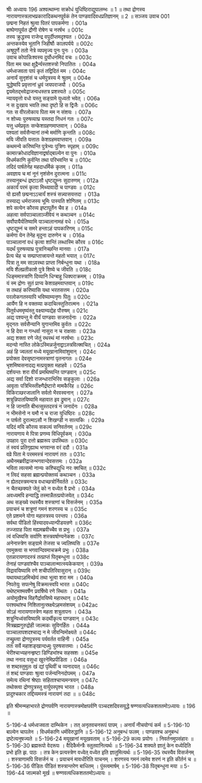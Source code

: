 श्रीः
अध्यायः 196
अश्वत्थाम्ना सक्रोधं युधिष्ठिराद्युपालम्भः ॥ 1 ॥ तथा द्रोणस्य नारायणास्त्रलाभप्रकारादिकथनपूर्वकं तेन पाण्डवादिवधप्रतिज्ञानम् ॥ 2 ॥
सञ्जय उवाच 	001  
छद्मना निहतं श्रुत्वा पितरं पापकर्मणा ।	001a  
बाष्पेणापूर्यत द्रौणी रोषेण च नरर्षभ ॥	001c  
तस्य क्रुद्धस्य राजेन्द्र वपुर्दीप्तमदृश्यत ।	002a  
अन्तकस्येव भूतानि जिहीर्षोः कालपर्यये ॥	002c  
अश्रूपुर्णे ततो नेत्रे व्यपमृज्य पुनः पुनः ।	003a  
उवाच कोपान्निःश्वस्य दुर्योधनमिदं वचः ॥	003c  
पिता मम यथा क्षुद्रैर्न्यस्तशस्त्रो निपातितः ।	004a  
धर्मध्वजवता पापं कृतं तद्विदितं मम ।	004c  
अनार्यं सुनृशंसं च धर्मपुत्रस्य मे श्रुतम् ॥	004e  
युद्धेष्वपि प्रवृत्तानां ध्रुवं जयपराजयौ ।	005a  
द्वयमेतद्भवेद्राजन्वधस्तत्र प्रशस्यते ॥	005c  
न्यायवृत्तो वधो यस्तु सङ्ग्रामे युध्यतो भवेत् ।	006a  
न स दुःखाय भवति तथा दृष्टो हि स द्विजैः ॥	006c  
गतः स वीरलोकाय पिता मम न संशयः ।	007a  
न शोच्यः पुरुषव्याघ्र यस्तदा निधनं गतः ॥	007c  
यत्तु धर्मप्रवृतः सन्केशग्रहणमाप्तवान् ।	008a  
पश्यतां सर्वसैन्यानां तन्मे मर्माणि कृन्तति ॥	008c  
मयि जीवति यत्तातः केशग्रहमवाप्तवान् ।	009a  
कथमन्ये करिष्यन्ति पुत्रेभ्यः पुत्रिणः स्पृहाम् ॥	009c  
कामात्क्रोधादविज्ञानाद्वर्षाद्बाल्येन वा पुनः ।	010a  
विधर्मकाणि कुर्वन्ति तथा परिभवन्ति च ॥	010c  
तदिदं पार्षतेनेह महदाधर्मिकं कृतम् ।	011a  
अवज्ञाय च मां नूनं नृशंसेन दुरात्मना ॥	011c  
तस्यानुबन्धं द्रष्टाऽसौ धृष्टद्युम्नः सुदारुणम् ।	012a  
अकार्यं परमं कृत्वा मिथ्यावादी च पाण्डवः ॥	012c  
यो ह्यसौ छद्मनाऽऽचार्यं शस्त्रं सन्न्यासयत्तदा ।	013a  
तस्याद्य धर्मराजस्य भूमिः पास्यति शोणितम् ॥	013c  
शपे सत्येन कौरव्य इष्टापूर्तेन चैव ह ।	014a  
अहत्वा सर्वपाञ्चालाञ्जीवेयं न कथञ्चन ॥	014c  
सर्वोपायैर्यतिष्यामि पाञ्चालानामहं वधे ।	015a  
धृष्टद्युम्नं च समरे हन्ताऽहं पापकारिणम् ॥	015c  
कर्मणा येन तेनेह मृदुना दारुणेन च ।	016a  
पाञ्चालानां वधं कृत्वा शान्तिं लब्धास्मि कौरव ॥	016c  
यदर्थं पुरुषव्याघ्र पुत्रानिच्छन्ति मानवाः ।	017a  
प्रेत्य चेह च सम्प्राप्तात्त्रायन्ते महतो भयात् ॥	017c  
पित्रा तु मम साऽवस्था प्राप्ता निर्बन्धुना यथा ।	018a  
मयि शैलप्रतीकाशे पुत्रे शिष्ये च जीवति ॥	018c  
धिङ्ममास्त्राणि दिव्यानि धिग्बाहू धिक्पराक्रमम् ।	019a  
यं स्म द्रोणः सुतं प्राप्य केशग्रहमवाप्तवान् ॥	019c  
स तथाहं करिष्यासि यथा भरतसत्तम ।	020a  
परलोकगतस्यापि भविष्याम्यनृणः पितुः ॥	020c  
आर्येण हि न वक्तव्या कदाचित्स्तुतिरात्मनः ।	021a  
पितुर्वधममृष्यंस्तु वक्ष्याम्यद्येह पौरुषम् ॥	021c  
अद्य पश्यन्तु मे वीर्यं पाण्डवाः सजनार्दनाः ।	022a  
मृद्नतः सर्वसैन्यानि युगान्तमिव कुर्वतः ॥	022c  
न हि देवा न गन्धर्वा नासुरा न च राक्षसाः ।	023a  
अद्य शक्ता रणे जेतुं रथस्थं मां नरर्षभाः ॥	023c  
मदन्यो नास्ति लोकेऽस्मिन्नर्जुनाद्वाऽस्त्रवित्क्वचित् ।	024a  
अहं हि ज्वलतां मध्ये मयूखानामिवांशुमान् ।	024c  
प्रयोक्ता देवसृष्टानामस्त्राणां पृतनागतः ॥	024e  
भृशमिष्वसनादद्य मत्प्रयुक्ता महाहवे ।	025a  
दर्शयन्तः शरा वीर्यं प्रमथिष्यन्ति पाण्डवान् ॥	025c  
अद्य सर्वा दिशो राजन्धाराभिरिव सङ्कुलाः ।	026a  
आवृताः पत्रिभिस्तीक्ष्णैर्द्रष्टारो मामकैरिह ॥	026c  
विकिरञ्छरजालानि सर्वतो भैरवस्वनान् ।	027a  
शत्रून्निपातयिष्यामि महावात इव द्रुमान् ॥	027c  
न हि जानाति बीभत्सुस्तदस्त्रं न जनार्दनः ।	028a  
न भीमसेनो न यमौ न च राजा युधिष्ठिरः ॥	028c  
न पार्षतो दुरात्माऽसौ न शिखण्डी न सात्यकिः ।	029a  
यदिदं मयि कौरव्य सकल्यं सनिवर्तनम् ॥	029c  
नारायणाय मे पित्रा प्रणम्य विधिपूर्वकम् ।	030a  
उपहारः पुरा दत्तो ब्रह्मरूप उपस्थितः ॥	030c  
तं स्वयं प्रतिगृह्याथ भगवान्स वरं ददौ ।	031a  
वव्रे पिता मे परममस्त्रं नारायणं ततः ॥	031c  
अथैनमब्रवीद्राजन्भगवान्देवसत्तमः ।	032a  
भविता त्वत्समो नान्यः कश्चिद्युधि नरः क्वचित् ॥	032c  
न त्विदं सहसा ब्रह्मन्प्रयोक्तव्यं कथञ्चन ।	033a  
न ह्येतदस्त्रमन्यत्र वधाच्छत्रोर्निवर्तते ॥	033c  
न चैतच्छक्यते जेतुं को न वध्येत वै प्रभो ।	034a  
अवध्यमपि हन्याद्धि तस्मान्नैतत्प्रयोजयेत् ॥	034c  
अथ सङ्ख्ये रथस्यैव शस्त्राणां च विसर्जनम् ।	035a  
प्रयाचनं च शत्रूणां गमनं शरणस्य च ॥	035c  
एते प्रशमने योगा महास्त्रस्य परन्तप ।	036a  
सर्वथा पीडितो हिंस्यादवध्यान्पीडयन्रणे ॥	036c  
तज्जग्राह पिता मह्यमब्रवीच्चैव स प्रभुः ।	037a  
त्वं वधिष्यसि सर्वाणि शस्त्रवर्षाण्यनेकशः ।	037c  
अनेनास्त्रेण सङ्ग्रामे तेजसा च ज्वलिष्यसि ॥	037e  
एवमुक्त्वा स भगवान्दिवमाचक्रमे प्रभुः ।	038a  
एतन्नारायणादस्त्रं तत्प्राप्तं पितृबन्धुना ॥	038c  
तेनाहं पाण्डवांश्चैव पाञ्चालान्मात्स्यकेकयान् ।	039a  
विद्रावयिष्यामि रणे शचीपतिरिवासुरान् ॥	039c  
यथायथाऽहमिच्छेयं तथा भूत्वा शरा मम ।	040a  
निपतेयुः सपत्नेषु विक्रमत्स्वपि भारत ॥	040c  
यथेष्टमश्मवर्षेण प्रवर्षिष्ये रणे स्थितः ।	041a  
अयोमुखैश्च विहगैर्द्रावयिष्ये महारथान् ॥	041c  
परश्वथांश्च निशितानुत्स्रक्ष्येऽहमसंशयम् ॥	042ac  
सोऽहं नारायणास्त्रेण महता शत्रुतापनः ।	043a  
शत्रून्विध्वंसयिष्यामि कदर्थीकृत्य पाण्डवान् ॥	043c  
मित्रब्रह्मगुरुद्रोही जाल्मकः सुविगर्हितः ।	044a  
पाञ्चालापशदश्चाद्य न मे जीवन्विमोक्ष्यते ॥	044c  
तच्छ्रुत्वा द्रोणपुत्रस्य पर्यवर्तत वाहिनी ।	045a  
ततः सर्वे महाशङ्खान्दध्मुः पुरुषसत्तमाः ।	045c  
भेरीश्चाभ्यहनन्हृष्टा डिण्डिभांश्च सहस्रशः ॥	045e  
तथा ननाद वसुधा खुरनेमिप्रपीडिता ।	046a  
स शब्दस्तुमुलः खं द्यां पृथिवीं च व्यनादयत् ॥	046c  
तं शब्दं पाण्डवाः श्रुत्वा पर्जन्यनिनदोपमम् ।	047a  
समेत्य रथिनां श्रेष्ठाः सहिताश्चाप्यमन्त्रयन् ॥	047c  
तथोक्त्वा द्रोणपुत्रस्तु वार्युपस्पृश्य भारत ।	048a  
प्रादुश्चकार तद्दिव्यमस्त्रं नारायणं तदा ॥ ॥	048c  

इति श्रीमन्महाभारते द्रोणपर्वणि नारायणास्त्रमोक्षपर्वणि पञ्चदशदिवसयुद्धे षण्णवत्यधिकशततमोऽध्यायः ॥ 196 ॥

5-196-4 धर्मध्वजवता दाम्भिकेन । तत् अनृतवचनरूपं पापम् । अनार्यं नीचयोग्यं कर्म ॥ 5-196-10 बाल्येन चापलेन । विधर्मकाणि धर्मविरुद्धानि ॥ 5-196-12 अनुबन्धं फलम् । पाण्डवश्च अनुबन्धं द्रष्टेत्यनुषज्यते ॥ 5-196-24 मयूखानां मयूखवताम् ॥ 5-196-29 कल्यः प्रयोगः । निवर्तनमुपसंहारः ॥ 5-196-30 ब्रह्मरूपो वेदरूपः । वैदिकैर्मन्त्रैः स्तुतवानित्यर्थः ॥ 5-196-34 शक्यते ज्ञातुं केन वध्येदिति प्रभो इति झ. पाठः । तत्र केन प्रत्यस्त्रेण वध्येत् वध्येत इति ज्ञातुमित्यर्थः ॥ 5-196-35 रथस्यैव विसर्जनम् । शस्त्राणामपि विसर्जनं च । प्रयाचनं मावधीरिति याचनम् । शरणस्य गमनं त्वमेव शरणं न इति कीर्तनं च ॥ 5-196-36 पीडितः पीडितं शस्त्रान्तरेण बाधितम् । पुंस्त्वमार्षम् ॥ 5-196-38 पितृबन्धुना मया ॥ 5-196-44 जाल्मको मूर्ख ॥ षण्णवत्यधिकशततमोऽध्यायः ॥

